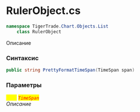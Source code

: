 
# RulerObject.cs
```csharp
namespace TigerTrade.Chart.Objects.List  
    class RulerObject
```

Описание

### Синтаксис
```csharp
public string PrettyFormatTimeSpan(TimeSpan span)
```

### Параметры  
<mark style="color:yellow;">`span`</mark> <mark style="color:red;">*`TimeSpan`*</mark>  
 *Описание*  
  

                    
                    